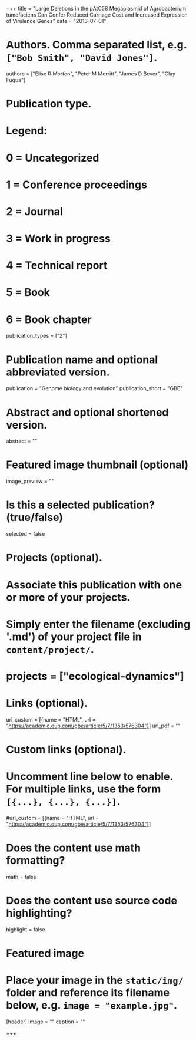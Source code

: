 +++
title = "Large Deletions in the pAtC58 Megaplasmid of Agrobacterium tumefaciens Can Confer Reduced Carriage Cost and Increased Expression of Virulence Genes"
date = "2013-07-01"

# Authors. Comma separated list, e.g. `["Bob Smith", "David Jones"]`.
authors = ["Elise R Morton", "Peter M Merritt", "James D Bever", "Clay Fuqua"]

# Publication type.
# Legend:
# 0 = Uncategorized
# 1 = Conference proceedings
# 2 = Journal
# 3 = Work in progress
# 4 = Technical report
# 5 = Book
# 6 = Book chapter
publication_types = ["2"]

# Publication name and optional abbreviated version.
publication = "Genome biology and evolution"
publication_short = "GBE"

# Abstract and optional shortened version.
abstract = ""
# Featured image thumbnail (optional)
image_preview = ""

# Is this a selected publication? (true/false)
selected = false

# Projects (optional).
#   Associate this publication with one or more of your projects.
#   Simply enter the filename (excluding '.md') of your project file in `content/project/`.
# projects = ["ecological-dynamics"]

# Links (optional).
url_custom = [{name = "HTML", url = "https://academic.oup.com/gbe/article/5/7/1353/576304"}]
url_pdf = ""

# Custom links (optional).
#   Uncomment line below to enable. For multiple links, use the form `[{...}, {...}, {...}]`.
#url_custom = [{name = "HTML", url = "https://academic.oup.com/gbe/article/5/7/1353/576304"}]

# Does the content use math formatting?
math = false

# Does the content use source code highlighting?
highlight = false

# Featured image
# Place your image in the `static/img/` folder and reference its filename below, e.g. `image = "example.jpg"`.
[header]
image = ""
caption = ""

+++